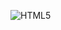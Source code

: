 ![HTML5](https://img.shields.io/badge/-HTML5-F05032?style=for-the-badge&logo=html5&logoColor=ffffff)
